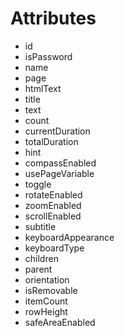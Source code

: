 # Attributes

- id
- isPassword
- name
- page
- htmlText
- title
- text
- count
- currentDuration
- totalDuration
- hint
- compassEnabled
- usePageVariable
- toggle
- rotateEnabled
- zoomEnabled
- scrollEnabled
- subtitle
- keyboardAppearance
- keyboardType
- children
- parent
- orientation
- isRemovable
- itemCount
- rowHeight
- safeAreaEnabled
